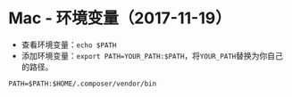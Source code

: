 # Mac - 环境变量（2017-11-19）

- 查看环境变量：`echo $PATH`
- 添加环境变量：`export PATH=YOUR_PATH:$PATH`，将`YOUR_PATH`替换为你自己的路径。

`PATH=$PATH:$HOME/.composer/vendor/bin`
